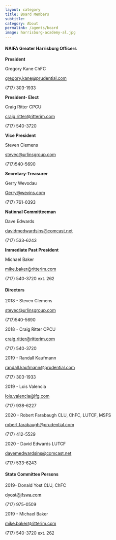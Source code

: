 ```yaml
---
layout: category
title: Board Members
subtitle: 
category: About
permalink: /agents/board
image: harrisburg-academy-al.jpg
---
```


#### NAIFA Greater Harrisburg Officers
**President** 

Gregory Kane ChFC  

gregory.kane@prudential.com

(717) 303-1933

**President- Elect** 

Craig Ritter CPCU

craig.ritter@ritterim.com

(717) 540-3720

**Vice President** 

Steven Clemens 

stevec@urlinsgroup.com

(717)540-5690

**Secretary-Treasurer** 

Gerry Wevodau  

Gerry@wevins.com

(717) 761-0393

**National Committeeman** 

Dave Edwards

davidmedwardsins@comcast.net

(717) 533-6243

**Immediate Past President** 

Michael Baker

mike.baker@ritterim.com

(717) 540-3720 ext. 262

#### Directors
2018 - Steven Clemens 

stevec@urlinsgroup.com

(717)540-5690

2018 - Craig Ritter CPCU

craig.ritter@ritterim.com

(717) 540-3720

2019 - Randall Kaufmann 

randall.kaufmann@prudential.com

(717) 303-1933

2019 - Lois Valencia

lois.valencia@lfg.com

(717) 938-6227

2020 - Robert Farabaugh CLU, ChFC, LUTCF, MSFS

robert.farabaugh@prudential.com

(717) 412-5529

2020 - David Edwards LUTCF

davemedwardsins@comcast.net

(717) 533-6243

#### State Committee Persons

2019- Donald Yost CLU, ChFC

dyost@jfswa.com

(717) 975-0509

2019 - Michael Baker

mike.baker@ritterim.com

(717) 540-3720 ext. 262
